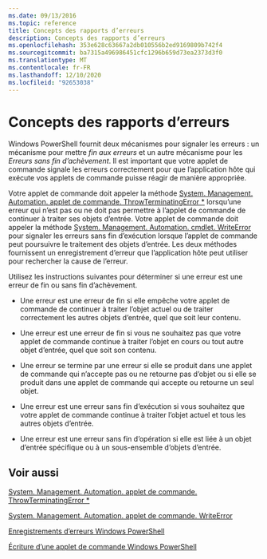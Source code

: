 ```yaml
---
ms.date: 09/13/2016
ms.topic: reference
title: Concepts des rapports d’erreurs
description: Concepts des rapports d’erreurs
ms.openlocfilehash: 353e628c63667a2db010556b2ed9169809b742f4
ms.sourcegitcommit: ba7315a496986451cfc1296b659d73ea2373d3f0
ms.translationtype: MT
ms.contentlocale: fr-FR
ms.lasthandoff: 12/10/2020
ms.locfileid: "92653038"
---
```

# <a name="error-reporting-concepts"></a>Concepts des rapports d’erreurs

Windows PowerShell fournit deux mécanismes pour signaler les erreurs : un mécanisme pour mettre *fin aux erreurs* et un autre mécanisme pour les *Erreurs sans fin d’achèvement*. Il est important que votre applet de commande signale les erreurs correctement pour que l’application hôte qui exécute vos applets de commande puisse réagir de manière appropriée.

Votre applet de commande doit appeler la méthode [System. Management. Automation. applet de commande. ThrowTerminatingError *](/dotnet/api/System.Management.Automation.Cmdlet.ThrowTerminatingError) lorsqu’une erreur qui n’est pas ou ne doit pas permettre à l’applet de commande de continuer à traiter ses objets d’entrée. Votre applet de commande doit appeler la méthode [System. Management. Automation. cmdlet. WriteError](/dotnet/api/System.Management.Automation.Cmdlet.WriteError) pour signaler les erreurs sans fin d’exécution lorsque l’applet de commande peut poursuivre le traitement des objets d’entrée. Les deux méthodes fournissent un enregistrement d’erreur que l’application hôte peut utiliser pour rechercher la cause de l’erreur.

Utilisez les instructions suivantes pour déterminer si une erreur est une erreur de fin ou sans fin d’achèvement.

- Une erreur est une erreur de fin si elle empêche votre applet de commande de continuer à traiter l’objet actuel ou de traiter correctement les autres objets d’entrée, quel que soit leur contenu.

- Une erreur est une erreur de fin si vous ne souhaitez pas que votre applet de commande continue à traiter l’objet en cours ou tout autre objet d’entrée, quel que soit son contenu.

- Une erreur se termine par une erreur si elle se produit dans une applet de commande qui n’accepte pas ou ne retourne pas d’objet ou si elle se produit dans une applet de commande qui accepte ou retourne un seul objet.

- Une erreur est une erreur sans fin d’exécution si vous souhaitez que votre applet de commande continue à traiter l’objet actuel et tous les autres objets d’entrée.

- Une erreur est une erreur sans fin d’opération si elle est liée à un objet d’entrée spécifique ou à un sous-ensemble d’objets d’entrée.

## <a name="see-also"></a>Voir aussi

[System. Management. Automation. applet de commande. ThrowTerminatingError *](/dotnet/api/System.Management.Automation.Cmdlet.ThrowTerminatingError)

[System. Management. Automation. applet de commande. WriteError](/dotnet/api/System.Management.Automation.Cmdlet.WriteError)

[Enregistrements d’erreurs Windows PowerShell](./windows-powershell-error-records.md)

[Écriture d’une applet de commande Windows PowerShell](./writing-a-windows-powershell-cmdlet.md)
